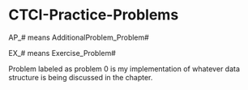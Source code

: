 # CTCI-Practice-Problems

AP\_# means AdditionalProblem\_Problem#

EX\_# means Exercise\_Problem#

Problem labeled as problem 0 is my implementation of whatever data structure is being discussed in the chapter.
